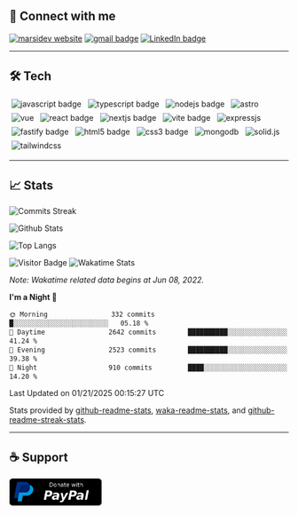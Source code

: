 ## 🔗 Connect with me

<p>
  <a href="https://marsidev.com" title="marsidev.com"><img align="center" src='https://img.shields.io/badge/marsidev.com-008080?style=flat-square&link='https://marsidev.com' alt="marsidev website" /></a>
  <a href="mailto:marsiglia.business@gmail.com" title="marsiglia.business@gmail.com"><img align="center" src="https://img.shields.io/badge/Email-c14438?style=flat-square&logo=gmail&logoColor=white&link=mailto:marsiglia.business@gmail.com" alt="gmail badge" /></a>
<!--   <a href="https://twitter.com/marsidev" title="@marsidev on Twitter"><img align="center" src="https://img.shields.io/badge/@marsidev-1DA1F2?style=flat-square&logo=twitter&logoColor=white&link=https://twitter.com/marsidev" alt="twitter badge"/></a> -->
  <a href="https://www.linkedin.com/in/marsidev" title="@marsidev on LinkedIn"><img align="center" src="https://img.shields.io/badge/@marsidev-0A66C2?style=flat-square&logo=linkedin&logoColor=white&link=https://www.linkedin.com/in/marsidev" alt="LinkedIn badge"/></a>
</p>

---

## 🛠️ Tech

<p align="left">
  <img src="https://img.shields.io/badge/JavaScript-F7DF1E?style=flat-square&logo=javascript&logoColor=black" alt="javascript badge" style="vertical-align:top; margin:4px">
  <img src="https://img.shields.io/badge/TypeScript-3178C6?style=flat-square&logo=typescript&logoColor=white" alt="typescript badge" style="vertical-align:top; margin:4px">
  <img src="https://img.shields.io/badge/Node.js-43853D?style=flat-square&logo=node.js&logoColor=white" alt="nodejs badge" style="vertical-align:top; margin:4px">
  <img src="https://img.shields.io/badge/Astro-1e1e1e?style=flat-square&logo=astro" alt="astro" style="vertical-align:top; margin:4px">
  <img src="https://img.shields.io/badge/Vue-1e1e1e?style=flat-square&logo=vue.js" alt="vue" style="vertical-align:top; margin:4px">
  <img src="https://img.shields.io/badge/React-007096?style=flat-square&logo=react&logoColor=white" alt="react badge" style="vertical-align:top; margin:4px">
  <img src="https://img.shields.io/badge/Next.js-1e1e1e?style=flat-square&logo=next.js&logoColor=white" alt="nextjs badge" style="vertical-align:top; margin:4px">
  <img src="https://img.shields.io/badge/Vite-646CFF?style=flat-square&logo=vite&logoColor=white" alt="vite badge" style="vertical-align:top; margin:4px">
  <img src="https://img.shields.io/badge/Express.js-1e1e1e?style=flat-square&logo=express" alt="expressjs" style="vertical-align:top; margin:4px">
  <img src="https://img.shields.io/badge/Fastify-1e1e1e?style=flat-square&logo=fastify" alt="fastify badge" style="vertical-align:top; margin:4px">
  <img src="https://img.shields.io/badge/HTML5-E34F26?style=flat-square&logo=css3&logoColor=white" alt="html5 badge" style="vertical-align:top; margin:4px">
  <img src="https://img.shields.io/badge/CSS3-1572B6?style=flat-square&logo=css3&logoColor=white" alt="css3 badge" style="vertical-align:top; margin:4px">
  <img src="https://img.shields.io/badge/MongoDB-47A248?style=flat-square&logo=mongodb&logoColor=white" alt="mongodb" style="vertical-align:top; margin:4px">
  <img src="https://img.shields.io/badge/Solid.js-2C4F7C?style=flat-square&logo=solid" alt="solid.js" style="vertical-align:top; margin:4px">
  <img src="https://img.shields.io/badge/TailwindCSS-1e1e1e?style=flat-square&logo=tailwindcss" alt="tailwindcss" style="vertical-align:top; margin:4px">
</p>

---

## 📈 Stats

![Commits Streak](https://github-readme-streak-stats.herokuapp.com/?user=marsidev&theme=jolly)

![Github Stats](https://github-readme-stats-three-red-66.vercel.app/api?username=marsidev&theme=rose_pine&count_private=true&show_icons=true&border_radius=8&locale=en&include_all_commits=true&custom_title=GitHub%20Stats&disable_animations=true)

![Top Langs](https://github-readme-stats-three-red-66.vercel.app/api/top-langs/?username=marsidev&theme=rose_pine&hide=TeX,Procfile,Nix&layout=compact&border_radius=8&locale=en&disable_animations=true&langs_count=6)

![Visitor Badge](https://komarev.com/ghpvc/?username=marsidev&label=Profile%20views&color=0e75b6&style=flat-square)
![Wakatime Stats](https://wakatime.com/badge/user/7fee11fb-f30c-4ec4-9052-d9f582b1ebc4.svg?style=flat-square)

*Note: Wakatime related data begins at Jun 08, 2022.*

<!--START_SECTION:waka-->
**I'm a Night 🦉** 

```text
🌞 Morning                332 commits         █░░░░░░░░░░░░░░░░░░░░░░░░   05.18 % 
🌆 Daytime                2642 commits        ██████████░░░░░░░░░░░░░░░   41.24 % 
🌃 Evening                2523 commits        ██████████░░░░░░░░░░░░░░░   39.38 % 
🌙 Night                  910 commits         ████░░░░░░░░░░░░░░░░░░░░░   14.20 % 
```



 Last Updated on 01/21/2025 00:15:27 UTC
<!--END_SECTION:waka-->

Stats provided by [github-readme-stats](https://github.com/anuraghazra/github-readme-stats), [waka-readme-stats](https://github.com/anmol098/waka-readme-stats), and [github-readme-streak-stats](https://github.com/DenverCoder1/github-readme-streak-stats).

---

## ☕ Support

<div align="left">
  <a href="https://www.paypal.com/donate?business=marsiglia.business@gmail.com&no_recurring=0&item_name=Donation+for+Luis+Marsiglia&item_number=marsiglia.business@gmail.com&amount=10&currency_code=USD" title="Donate with PayPal">
    <img src="./paypal-donate-button.png" height="50" width="auto" alt="Donate with PayPal"  />
  </a>
<!--   <a href="https://www.buymeacoffee.com/marsi" title="https://www.buymeacoffee.com/marsi">
    <img src="https://cdn.buymeacoffee.com/buttons/v2/default-yellow.png" height="50" width="auto" alt="Buy me a coffee in buymeacoffee.com"  />
  </a> -->
<!--   <a href="https://ko-fi.com/marsidev" title="https://ko-fi.com/marsidev">
    <img src="https://cdn.ko-fi.com/cdn/kofi3.png?v=3" height="50" width="auto" alt="Buy me a coffee in ko-fi.com"  />
  </a> -->
<!--   <a href="https://cafecito.app/marsi" title="https://cafecito.app/marsi">
    <img src="https://cdn.cafecito.app/imgs/buttons/button_6.svg" height="50" width="auto" alt="Invítame un café en cafecito.app" />
  </a> -->
</div>

<!-- widgets and icons reference -->
<!-- https://github.com/anuraghazra/github-readme-stats -->
<!-- https://git.io/streak-stats -->
<!-- https://rahuldkjain.github.io -->
<!-- https://simpleicons.org -->
<!-- https://img.shields.io/ -->

